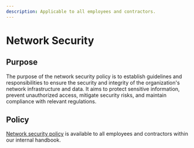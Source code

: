 ```yaml
---
description: Applicable to all employees and contractors.
---
```


# Network Security

## Purpose

The purpose of the network security policy is to establish guidelines and responsibilities to ensure the security and integrity of the organization's network infrastructure and data. It aims to protect sensitive information, prevent unauthorized access, mitigate security risks, and maintain compliance with relevant regulations.

## Policy

[Network security policy](http://127.0.0.1:5000/s/-M7iRWz196Rdn-5pW5QY/security/policies/security-policy/network-security) is available to all employees and contractors within our internal handbook.



